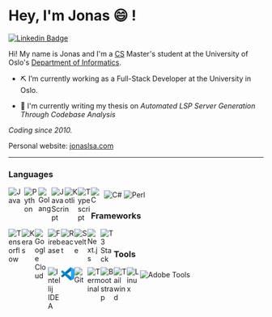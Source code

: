 # Hey, I'm Jonas 😄 !

[![Linkedin Badge](https://img.shields.io/badge/-LinkedIn-0e76a8?style=flat-square&logo=Linkedin&logoColor=white)](https://www.linkedin.com/in/jonas-silva-b1a628ba/)

Hi! My name is Jonas and I'm a [CS](https://www.uio.no/studier/program/informatikk-programmering-master/) Master's student at the University of Oslo's [Department of Informatics](https://www.mn.uio.no/ifi/english/).

- ⛏  I’m currently working as a Full-Stack Developer at the University in Oslo.
<!--- - 💡  I’m currently learning more about Natural Language Processing.] -->
- 📑  I'm currently writing my thesis on *Automated LSP Server Generation Through Codebase Analysis*

<i>Coding since 2010.</i>

Personal website: [jonaslsa.com](https://jonaslsa.com/)

---

### Languages
<img align="left" alt="Java" width="31px" src="./icons/java3.png" />
<img align="left" alt="Python" width="28px" src="./icons/python.png" />
<img align="middle" alt="C#" width="20px" src="./icons/csharp.png" />
<img align="left" alt="Golang" width="26px" src="https://svgl.app/library/golang_dark.svg" />
<img align="left" alt="JavaScript" width="26px" src="./icons/javascript.png" />
<img align="middle" alt="Perl" width="26px" src="./icons/perl_icon.png" />
<img align="left" alt="Kotlin" width="26px" src="./icons/kotlin.png" />
<img align="left" alt="Typescript" width="26px" src="https://svgl.app/library/typescript.svg" />
<img align="left" alt="C" width="26px" src="https://svgl.app/library/c.svg" />
<br>

### Frameworks
<img align="left" alt="Tensorflow" width="26px" src="./icons/tf.png" />
<img align="left" alt="Keras" width="26px" src="./icons/keras.png" />
<img align="left" alt="Google Cloud" width="26px" src="./icons/gcp.png" />
<img align="left" alt="Firebase" width="26px" src="./icons/firebase.png" />
<img align="left" alt="React" width="26px" src="https://upload.wikimedia.org/wikipedia/commons/a/a7/React-icon.svg" />
<img align="left" alt="Svelte" width="26px" src="https://svgl.app/library/svelte.svg" />
<img align="left" alt="Next.js" width="26px" src="https://svgl.app/library/nextjs_icon_dark.svg" />
<img align="left" alt="T3 Stack" width="26px" src="https://svgl.app/library/t3-light.svg" />
<br>

### Tools
<img align="left" alt="Intellij IDEA" width="26px" src="./icons/idea.png" />
<img align="left" alt="Visual Studio Code" width="26px" src="https://raw.githubusercontent.com/github/explore/80688e429a7d4ef2fca1e82350fe8e3517d3494d/topics/visual-studio-code/visual-studio-code.png" />
<img align="left" alt="Git" width="26px" src="./icons/git.png" />
<img align="left" alt="Terminal" width="26px" src="./icons/terminal.png" />
<img align="left" alt="Bootstrap" width="26px" src="./icons/bootstrap.png" />
<img align="left" alt="Tailwind" width="26px" src="./icons/tailwind.png" />
<img align="left" alt="Linux" width="26px" src="./icons/linux2.png" />
<img align="middle" alt="Adobe Tools" width="64px" src="./icons/adobe.png" />
